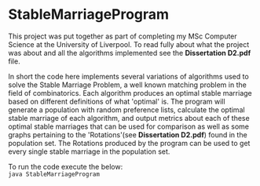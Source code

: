 # StableMarriageProgram

This project was put together as part of completing my MSc Computer Science at the University of Liverpool. To read fully about what the project was about and all the algorithms implemented see the <b>Dissertation D2.pdf</b> file.

In short the code here implements several variations of algorithms used to solve the Stable Marriage Problem, a well known matching problem in the field of combinatorics. Each algorithm produces an optimal stable marriage based on different definitions of what 'optimal' is. The program will generate a population with random preference lists, calculate the optimal stable marriage of each algorithm, and  output metrics about each of these optimal stable marriages that can be used for comparison as well as some graphs pertaining to the 'Rotations'(see <b>Dissertation D2.pdf</b>) found in the population set. The Rotations produced by the program can be used to get every single stable marriage in the population set. 

To run the code execute the below:<br>
```java StableMarriageProgram```
